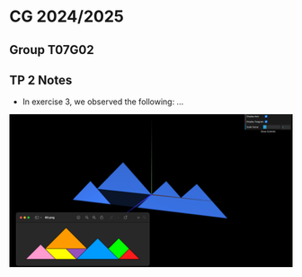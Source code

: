 # CG 2024/2025

## Group T07G02

## TP 2 Notes

- In exercise 3, we observed the following: ...

![Screenshot 1](screenshots/cg-t07g02-tp2-1.png)
